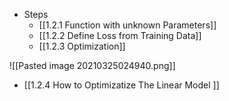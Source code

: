- Steps
	- [[1.2.1 Function with unknown Parameters]]
	- [[1.2.2 Define Loss from Training Data]]
	- [[1.2.3 Optimization]]

![[Pasted image 20210325024940.png]]

- [[1.2.4 How to Optimizatize The Linear Model ]]